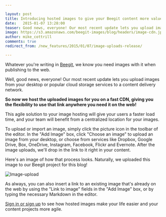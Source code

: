 ```yaml
---

layout: post
title: Introducing hosted images to give your Beegit content more value 
date:   2015-01-07 13:28:00
teaser: Good news, everyone! Our most recent update lets you upload images to a CDN. 
image: https://s3.amazonaws.com/beegit-images/blog/headers/image-cdn.jpg
author: mike_cottrill
comments: true
redirect_from: /new_features/2015/01/07/image-uploads-release/

---
```


Whatever you're writing in [Beegit](https://beegit.com), we know you need images with it when publishing to the web. 

Well, good news, everyone! Our most recent update lets you upload images from your desktop or popular cloud storage services to a content delivery network.

**So now we host the uploaded images for you on a fast CDN, giving you the flexibility to use that link anywhere you need it on the web!**

This agile solution to your image hosting will give your users a faster load time, and your team will benefit from a centralized location for your images. 

To upload or import an image, simply click the picture icon in the toolbar of the editor. In the "Add Image" box, click "Choose an image" to upload an image from your desktop, or choose from services like Dropbox, Google Drive, Box, OneDrive, Instagram, Facebook, Flickr and Evernote. After the image uploads, we'll drop in the link to it right in your content.

Here's an image of how that process looks. Naturally, we uploaded this image to our Beegit project for this blog! 

![Image-upload](https://ucarecdn.com/ef9ecd40-7615-45e0-be65-a63bed3718c9/)

As always, you can also insert a link to an existing image that's already on the web by using the "Link to image" fields in the "Add Image" box, or by typing the necessary Markdown in the editor.

[Sign in or sign up](https://beegit.com) to see how hosted images make your life easier and your content projects more agile. 

